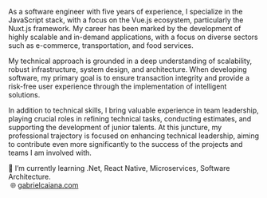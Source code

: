 As a software engineer with five years of experience, I specialize in the JavaScript stack, with a focus on the Vue.js ecosystem, particularly the Nuxt.js framework. My career has been marked by the development of highly scalable and in-demand applications, with a focus on diverse sectors such as e-commerce, transportation, and food services.

My technical approach is grounded in a deep understanding of scalability, robust infrastructure, system design, and architecture. When developing software, my primary goal is to ensure transaction integrity and provide a risk-free user experience through the implementation of intelligent solutions.

In addition to technical skills, I bring valuable experience in team leadership, playing crucial roles in refining technical tasks, conducting estimates, and supporting the development of junior talents. At this juncture, my professional trajectory is focused on enhancing technical leadership, aiming to contribute even more significantly to the success of the projects and teams I am involved with.

🌱 I’m currently learning .Net, React Native, Microservices, Software Architecture. </br>
 🌐 [gabrielcaiana.com](https://www.gabrielcaiana.com)
